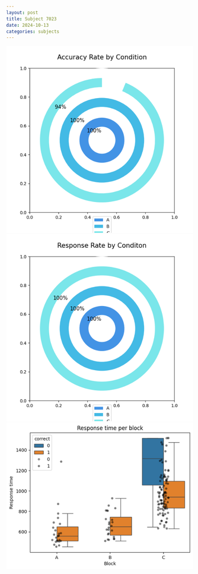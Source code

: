 ```yaml
---
layout: post
title: Subject 7023
date: 2024-10-13
categories: subjects
---
```


![](data/7023/run-3/7023_accuracy_rate.png)
![](data/7023/run-3/7023_response_rate.png)
![](data/7023/run-3/7023_rt.png)
